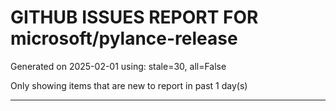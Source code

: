 
# GITHUB ISSUES REPORT FOR microsoft/pylance-release


Generated on 2025-02-01 using: stale=30, all=False


Only showing items that are new to report in past 1 day(s)


---




















